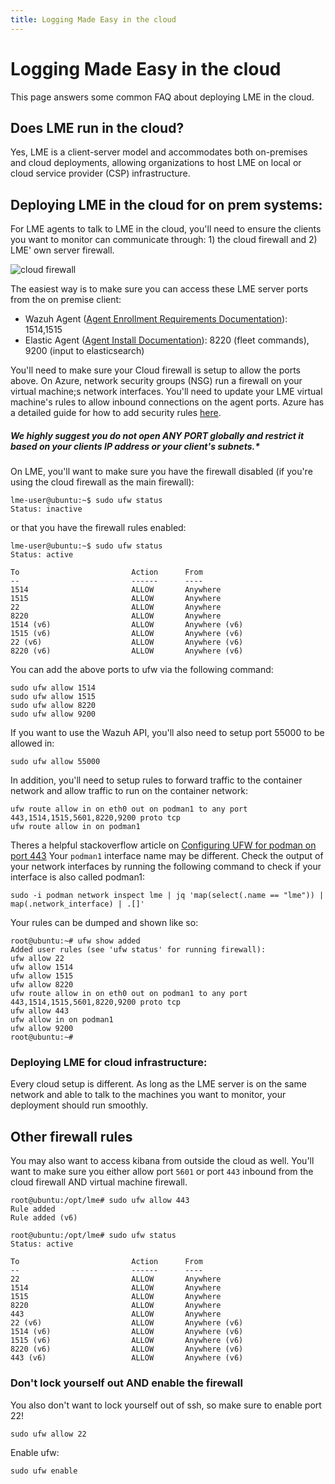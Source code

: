 ```yaml
---
title: Logging Made Easy in the cloud 
---
```

# Logging Made Easy in the cloud 

This page answers some common FAQ about deploying LME in the cloud. 

## Does LME run in the cloud? 
Yes, LME is a client-server model and accommodates both on-premises and cloud deployments, allowing organizations to host LME on local or cloud service provider (CSP) infrastructure.



## Deploying LME in the cloud for on prem systems:
For LME agents to talk to LME in the cloud, you'll need to ensure the clients you want to monitor can communicate through: 1) the cloud firewall and 2) LME' own server firewall.

![cloud firewall](/docs/imgs/lme-cloud.jpg)

The easiest way is to make sure you can access these LME server ports from the on premise client: 
  - Wazuh Agent ([Agent Enrollment Requirements Documentation](https://documentation.wazuh.com/current/user-manual/agent/agent-enrollment/requirements.html)): 1514,1515 
  - Elastic Agent ([Agent Install Documentation](https://www.elastic.co/guide/en/elastic-stack/current/installing-stack-demo-self.html#install-stack-self-elastic-agent)): 8220 (fleet commands), 9200 (input to elasticsearch)

You'll need to make sure your Cloud firewall is setup to allow the ports above. On Azure, network security groups (NSG) run a firewall on your virtual machine;s network interfaces.  You'll need to update your LME virtual machine's rules to allow inbound connections on the agent ports. Azure has a detailed guide for how to add security rules [here](https://learn.microsoft.com/en-us/azure/virtual-network/manage-network-security-group?tabs=network-security-group-portal#create-a-security-rule). 

##### ***We highly suggest you do not open ANY PORT globally and restrict it based on your clients IP address or your client's subnets.****

On LME, you'll want to make sure you have the firewall disabled (if you're using the cloud firewall as the main firewall):
```
lme-user@ubuntu:~$ sudo ufw status
Status: inactive
```
or that you have the firewall rules enabled:
```
lme-user@ubuntu:~$ sudo ufw status
Status: active

To                         Action      From
--                         ------      ----
1514                       ALLOW       Anywhere
1515                       ALLOW       Anywhere
22                         ALLOW       Anywhere
8220                       ALLOW       Anywhere
1514 (v6)                  ALLOW       Anywhere (v6)
1515 (v6)                  ALLOW       Anywhere (v6)
22 (v6)                    ALLOW       Anywhere (v6)
8220 (v6)                  ALLOW       Anywhere (v6)
```

You can add the above ports to ufw via the following command: 
```
sudo ufw allow 1514
sudo ufw allow 1515
sudo ufw allow 8220
sudo ufw allow 9200
```
If you want to use the Wazuh API, you'll also need to setup port 55000 to be allowed in:
```
sudo ufw allow 55000
```

In addition, you'll need to setup rules to forward traffic to the container network and allow traffic to run on the container network:
```
ufw route allow in on eth0 out on podman1 to any port 443,1514,1515,5601,8220,9200 proto tcp
ufw route allow in on podman1
```
Theres a helpful stackoverflow article on [Configuring UFW for podman on port 443](https://stackoverflow.com/questions/70870689/configure-ufw-for-podman-on-port-443)
Your `podman1` interface name may be different. Check the output of your network interfaces by running the following command to check if your interface is also called podman1: 
```
sudo -i podman network inspect lme | jq 'map(select(.name == "lme")) | map(.network_interface) | .[]'
```

Your rules can be dumped and shown like so: 
```
root@ubuntu:~# ufw show added
Added user rules (see 'ufw status' for running firewall):
ufw allow 22
ufw allow 1514
ufw allow 1515
ufw allow 8220
ufw route allow in on eth0 out on podman1 to any port 443,1514,1515,5601,8220,9200 proto tcp
ufw allow 443
ufw allow in on podman1
ufw allow 9200
root@ubuntu:~#
```

### Deploying LME for cloud infrastructure: 

Every cloud setup is different. As long as the LME server is on the same network and able to talk to the machines you want to monitor, your deployment should run smoothly.

## Other firewall rules
You may also want to access kibana from outside the cloud as well. You'll want to make sure you either allow port `5601` or port `443` inbound from the cloud firewall AND virtual machine firewall. 

```
root@ubuntu:/opt/lme# sudo ufw allow 443
Rule added
Rule added (v6)
```

```
root@ubuntu:/opt/lme# sudo ufw status
Status: active

To                         Action      From
--                         ------      ----
22                         ALLOW       Anywhere
1514                       ALLOW       Anywhere
1515                       ALLOW       Anywhere
8220                       ALLOW       Anywhere
443                        ALLOW       Anywhere
22 (v6)                    ALLOW       Anywhere (v6)
1514 (v6)                  ALLOW       Anywhere (v6)
1515 (v6)                  ALLOW       Anywhere (v6)
8220 (v6)                  ALLOW       Anywhere (v6)
443 (v6)                   ALLOW       Anywhere (v6)
```

### Don't lock yourself out AND enable the firewall
 
You also don't want to lock yourself out of ssh, so make sure to enable port 22!
```
sudo ufw allow 22
```

Enable ufw:
```
sudo ufw enable
```


